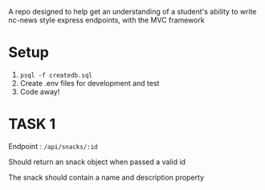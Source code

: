 A repo designed to help get an understanding of a student's ability to write nc-news style express endpoints, with the MVC framework

# Setup

1. `psql -f createdb.sql`
2. Create .env files for development and test
3. Code away!

# TASK 1

Endpoint : `/api/snacks/:id`

Should return an snack object when passed a valid id

The snack should contain a name and description property
